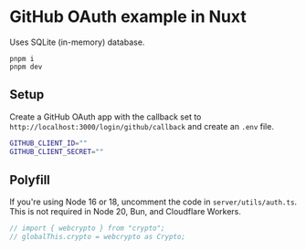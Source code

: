 # GitHub OAuth example in Nuxt

Uses SQLite (in-memory) database.

```
pnpm i
pnpm dev
```

## Setup

Create a GitHub OAuth app with the callback set to `http://localhost:3000/login/github/callback` and create an `.env` file.

```bash
GITHUB_CLIENT_ID=""
GITHUB_CLIENT_SECRET=""
```

## Polyfill

If you're using Node 16 or 18, uncomment the code in `server/utils/auth.ts`. This is not required in Node 20, Bun, and Cloudflare Workers.

```ts
// import { webcrypto } from "crypto";
// globalThis.crypto = webcrypto as Crypto;
```
